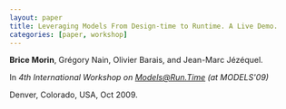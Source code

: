 ```yaml
---
layout: paper
title: Leveraging Models From Design-time to Runtime. A Live Demo.
categories: [paper, workshop]
---
```


**Brice Morin**, Grégory Nain, Olivier Barais, and Jean-Marc Jézéquel. 

In _4th International Workshop on Models@Run.Time (at MODELS'09)_

Denver, Colorado, USA, Oct 2009.
